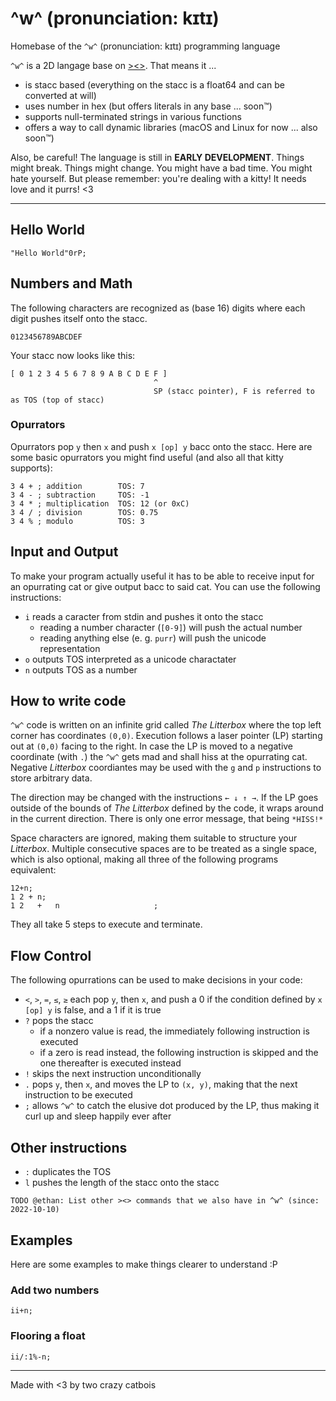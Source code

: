 # ^w^ (pronunciation: kɪtɪ)

Homebase of the `^w^` (pronunciation: kɪtɪ) programming language

`^w^` is a 2D langage base on [><>](https://esolangs.org/wiki/Fish).
That means it ...

- is stacc based (everything on the stacc is a float64 and can be converted at will)
- uses number in hex (but offers literals in any base ... soon™)
- supports null-terminated strings in various functions
- offers a way to call dynamic libraries (macOS and Linux for now ... also soon™)

Also, be careful! The language is still in **EARLY DEVELOPMENT**.
Things might break. Things might change. You might have a bad time. You might hate yourself.
But please remember: you're dealing with a kitty! It needs love and it purrs! <3

---

## Hello World

```kitty
"Hello World"0rP;
```


## Numbers and Math

The following characters are recognized as (base 16) digits where each digit pushes itself onto the stacc.

```kitty
0123456789ABCDEF
```

Your stacc now looks like this:

```
[ 0 1 2 3 4 5 6 7 8 9 A B C D E F ]
                                ^
                                SP (stacc pointer), F is referred to as TOS (top of stacc)
```


### Opurrators

Opurrators pop `y` then `x` and push `x [op] y` bacc onto the stacc.
Here are some basic opurrators you might find useful (and also all that kitty supports):

```kitty
3 4 + ; addition        TOS: 7
3 4 - ; subtraction     TOS: -1
3 4 * ; multiplication  TOS: 12 (or 0xC)
3 4 / ; division        TOS: 0.75
3 4 % ; modulo          TOS: 3
```


## Input and Output

To make your program actually useful it has to be able to receive input for an opurrating cat or give output bacc to said cat.
You can use the following instructions:

- `i` reads a caracter from stdin and pushes it onto the stacc
	- reading a number character (`[0-9]`) will push the actual number
	- reading anything else (e. g. `purr`) will push the unicode representation
- `o` outputs TOS interpreted as a unicode charactater
- `n` outputs TOS as a number


## How to write code

`^w^` code is written on an infinite grid called *The Litterbox* where the top left corner has coordinates `(0,0)`.
Execution follows a laser pointer (LP) starting out at `(0,0)` facing to the right.
In case the LP is moved to a negative coordinate (with `.`) the `^w^` gets mad and shall hiss at the opurrating cat.
Negative *Litterbox* coordiantes may be used with the `g` and `p` instructions to store arbitrary data.

The direction may be changed with the instructions `← ↓ ↑ →`.
If the LP goes outside of the bounds of *The Litterbox* defined by the code, it wraps around in the current direction.
There is only one error message, that being `*HISS!*`

Space characters are ignored, making them suitable to structure your *Litterbox*.
Multiple consecutive spaces are to be treated as a single space, which is also optional, making all three of the following programs equivalent:
```kitty
12+n;
1 2 + n;
1 2   +   n                     ;
```
They all take 5 steps to execute and terminate.


## Flow Control

The following opurrations can be used to make decisions in your code:

- `<`, `>`, `=`, `≤`, `≥` each pop `y`, then `x`, and push a 0 if the condition defined by `x [op] y` is false, and a 1 if it is true
- `?` pops the stacc
	- if a nonzero value is read, the immediately following instruction is executed
	- if a zero is read instead, the following instruction is skipped and the one thereafter is executed instead
- `!` skips the next instruction unconditionally
- `.` pops `y`, then `x`, and moves the LP to `(x, y)`, making that the next instruction to be executed
- `;` allows `^w^` to catch the elusive dot produced by the LP, thus making it curl up and sleep happily ever after


## Other instructions

- `:` duplicates the TOS
- `l` pushes the length of the stacc onto the stacc

`TODO @ethan: List other ><> commands that we also have in ^w^ (since: 2022-10-10)`


## Examples

Here are some examples to make things clearer to understand :P


### Add two numbers

```kitty
ii+n;
```


### Flooring a float

```kitty
ii/:1%-n;
```

---

Made with <3 by two crazy catbois

